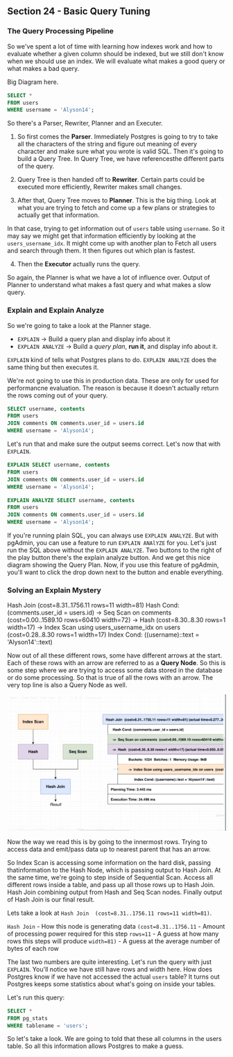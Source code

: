 ## Section 24 - Basic Query Tuning

### The Query Processing Pipeline

So we've spent a lot of time with learning how indexes work and how to evaluate whether a given column should be indexed, but we still don't know when we should use an index. We will evaluate what makes a good query or what makes a bad query.

Big Diagram here.

```sql
SELECT *
FROM users
WHERE username = 'Alyson14';
```

So there's a Parser, Rewriter, Planner and an Executer.

1) So first comes the __Parser__. Immediately Postgres is going to try to take all the characters of the string and figure out meaning of every character and make sure what you wrote is valid SQL. Then it's going to build a Query Tree. In Query Tree, we have referencesthe different parts of the query.

2) Query Tree is then handed off to __Rewriter__. Certain parts could be executed more efficiently, Rewriter makes small changes.

3) After that, Query Tree moves to __Planner__. This is the big thing. Look at what you are trying to fetch and come up a few plans or strategies to actually get that information.

In that case, trying to get information out of `users` table using `username`.  So it may say we might get that information efficiently by looking at the `users_username_idx`. It might come up with another plan to Fetch all users and search through them. It then figures out which plan is fastest.

4) Then the __Executor__ actually runs the query.

So again, the Planner is what we have a lot of influence over. Output of Planner to understand what makes a fast query and what makes a slow query.

### Explain and Explain Analyze

So we're going to take a look at the Planner stage.

* `EXPLAIN` -> Build a query plan and display info about it
* `EXPLAIN ANALYZE` -> Build a _query plan_, __run it__, and display info about it.

`EXPLAIN` kind of tells what Postgres plans to do. `EXPLAIN ANALYZE` does the same thing but then executes it.

We're not going to use this in production data. These are only for used for performancne evaluation. The reason is because it doesn't actually return the rows coming out of your query.


```sql
SELECT username, contents
FROM users
JOIN comments ON comments.user_id = users.id
WHERE username = 'Alyson14';
```

Let's run that and make sure the output seems correct. Let's now that with `EXPLAIN`.

```sql
EXPLAIN SELECT username, contents
FROM users
JOIN comments ON comments.user_id = users.id
WHERE username = 'Alyson14';
```

```sql
EXPLAIN ANALYZE SELECT username, contents
FROM users
JOIN comments ON comments.user_id = users.id
WHERE username = 'Alyson14';
```

If you're running plain SQL, you can always use `EXPLAIN ANALYZE`. But with pgAdmin, you can use a feature to run `EXPLAIN ANAlYZE` for you. Let's just run the SQL above without the `EXPLAIN ANALYZE`. Two buttons to the right of the play button there's the explain analyze button. And we get this nice diagram showing the Query Plan. Now, if you use this feature of pgAdmin, you'll want to click the drop down next to the button and enable everything.

### Solving an Explain Mystery

Hash Join  (cost=8.31..1756.11 rows=11 width=81)
  Hash Cond: (comments.user_id = users.id)
  ->  Seq Scan on comments  (cost=0.00..1589.10 rows=60410 width=72)
  ->  Hash  (cost=8.30..8.30 rows=1 width=17)
        ->  Index Scan using users_username_idx on users  (cost=0.28..8.30 rows=1 width=17)
              Index Cond: ((username)::text = 'Alyson14'::text)


Now out of all these different rows, some have different arrows at the start. Each of these rows with an arrow are referred to as a __Query Node__. So this is some step where we are trying to access some data stored in the database or do some processing. So that is true of all the rows with an arrow. The very top line is also a Query Node as well.

![Reading Explain Results](images/reading_explain_results.png)

Now the way we read this is by going to the innermost rows. Trying to access data and emit/pass data up to nearest parent that has an arrow.

So Index Scan is accessing some information on the hard disk, passing thatinformation to the Hash Node, which is passing output to Hash Join. At the same time, we're going to step inside of Sequential Scan. Access all different rows inside a table, and pass up all those rows up to Hash Join. Hash Join combining output from Hash and Seq Scan nodes. Finally output of Hash Join is our final result.

Lets take a look at `Hash Join  (cost=8.31..1756.11 rows=11 width=81)`.

`Hash Join` - How this node is generating data
`(cost=8.31..1756.11` - Amount of processing power required for this step
`rows=11` - A guess at how many rows this steps will produce
`width=81)` - A guess at the average number of bytes of each row

The last two numbers are quite interesting. Let's run the query with just `EXPLAIN`. You'll notice we have still have rows and width here. How does Postgres know if we have not accessed the actual `users` table? It turns out Postgres keeps some statistics about what's going on inside your tables.

Let's run this query:
```sql
SELECT *
FROM pg_stats
WHERE tablename = 'users';
```

So let's take a look. We are going to told that these all columns in the users table. So all this information allows Postgres to make a guess.

